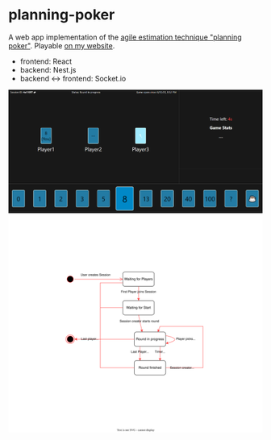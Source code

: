# planning-poker

A web app implementation of the [agile estimation technique "planning poker"](https://en.wikipedia.org/wiki/Planning_poker).
Playable [on my website](https://pp.felix-fluegel.de/).

- frontend: React
- backend: Nest.js
- backend <-> frontend: Socket.io

![screenshot](ui.png "screenshot")
![state diagram](GameStages.svg "state diagram")
